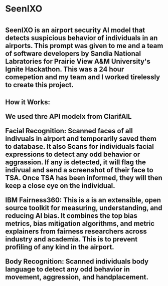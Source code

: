 <h1>SeenIXO<h1>
<h2>
  SeenIXO is an airport security AI model that detects suspicious behavior of individuals in an airports. This prompt was given to me and a team of software developers by 
  Sandia National Labratories for Prairie View A&M University's Ignite Hackathon. This was a 24 hour comepetion and my team and I worked tirelessly to create this project.
<h2>
  How it Works:


  We used thre API modelx from ClarifAIL
  
  Facial Recognition: Scanned faces of all indivuals in airport and temporarily saved them to database. It also Scans for individuals facial expressions to detect 
  any odd behavior or aggrassion. If any is detected, it will flag the indivual and send a screenshot of their face to TSA. Once TSA has been informed, they will 
  then keep a close eye on the individual.
 
  
  IBM Fairness360: This is a is an extensible, open source toolkit for measuring, understanding, and reducing AI bias. It combines the top bias metrics, bias mitigation
  algorithms, and metric explainers from fairness researchers across industry and academia. This is to prevent profiling of any kind in the airport.


  Body Recognition: Scanned individuals body language to detect any odd behavior in movement, aggression, and handplacement.
  
</h2>
  
</h2>
